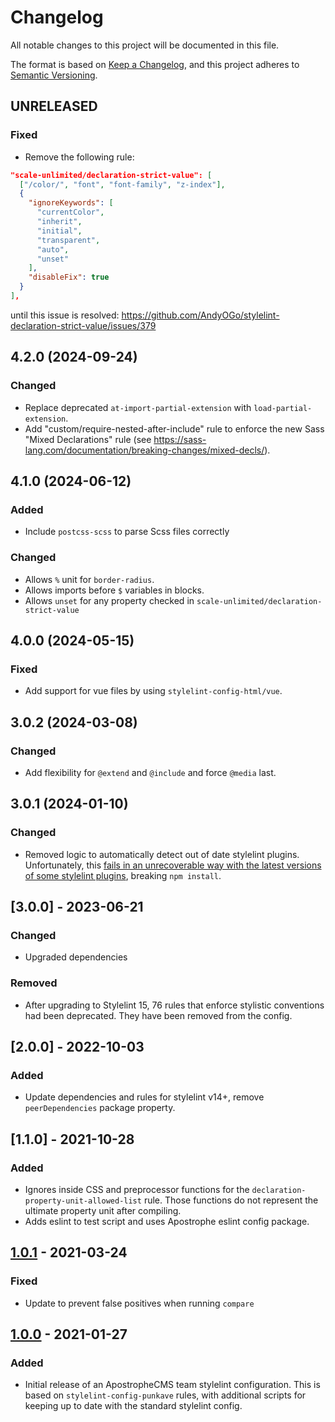 # Changelog

All notable changes to this project will be documented in this file.

The format is based on [Keep a Changelog](https://keepachangelog.com/en/1.0.0/), and this project adheres to [Semantic Versioning](https://semver.org/spec/v2.0.0.html).

## UNRELEASED

### Fixed

* Remove the following rule:
```json
"scale-unlimited/declaration-strict-value": [
  ["/color/", "font", "font-family", "z-index"],
  {
    "ignoreKeywords": [
      "currentColor",
      "inherit",
      "initial",
      "transparent",
      "auto",
      "unset"
    ],
    "disableFix": true
  }
],
```
until this issue is resolved: https://github.com/AndyOGo/stylelint-declaration-strict-value/issues/379

## 4.2.0 (2024-09-24)

### Changed

* Replace deprecated `at-import-partial-extension` with `load-partial-extension`.
* Add "custom/require-nested-after-include" rule to enforce the new Sass "Mixed Declarations" rule (see https://sass-lang.com/documentation/breaking-changes/mixed-decls/).

## 4.1.0 (2024-06-12)

### Added

- Include `postcss-scss` to parse Scss files correctly

### Changed

- Allows `%` unit for `border-radius`.
- Allows imports before `$` variables in blocks.
- Allows `unset` for any property checked in `scale-unlimited/declaration-strict-value`

## 4.0.0 (2024-05-15)

### Fixed

- Add support for vue files by using `stylelint-config-html/vue`.

## 3.0.2 (2024-03-08)

### Changed

- Add flexibility for `@extend` and `@include` and force `@media` last.

## 3.0.1 (2024-01-10)

### Changed

- Removed logic to automatically detect out of date stylelint plugins. Unfortunately, this [fails in an
unrecoverable way with the latest versions of some stylelint plugins](https://github.com/nodejs/node/issues/33460), breaking `npm install`.

## [3.0.0] - 2023-06-21

### Changed

- Upgraded dependencies

### Removed

- After upgrading to Stylelint 15, 76 rules that enforce stylistic conventions had been deprecated. They have been removed from the config.

## [2.0.0] - 2022-10-03

### Added

- Update dependencies and rules for stylelint v14+, remove `peerDependencies` package property.

## [1.1.0] - 2021-10-28

### Added

- Ignores inside CSS and preprocessor functions for the `declaration-property-unit-allowed-list` rule. Those functions do not represent the ultimate property unit after compiling.
- Adds eslint to test script and uses Apostrophe eslint config package.

## [1.0.1] - 2021-03-24

### Fixed

- Update to prevent false positives when running `compare`

## [1.0.0] - 2021-01-27

### Added

- Initial release of an ApostropheCMS team stylelint configuration. This is based on `stylelint-config-punkave` rules, with additional scripts for keeping up to date with the standard stylelint config.

[1.0.1]: https://github.com/apostrophecms/stylelint-config-apostrophe/compare/1.0.0...1.0.1
[1.0.0]: https://github.com/apostrophecms/stylelint-config-apostrophe/releases/tag/1.0.0
